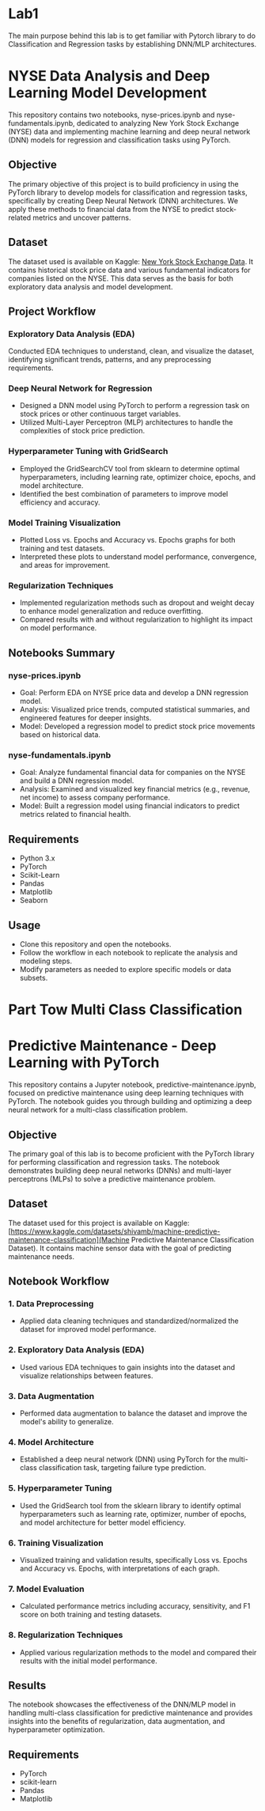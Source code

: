 # Lab1
The main purpose behind this lab is to get familiar with Pytorch library to do  Classification and Regression tasks by establishing DNN/MLP architectures.
# NYSE Data Analysis and Deep Learning Model Development

This repository contains two notebooks, nyse-prices.ipynb and nyse-fundamentals.ipynb, dedicated to analyzing New York Stock Exchange (NYSE) data and implementing machine learning and deep neural network (DNN) models for regression and classification tasks using PyTorch.

## Objective

The primary objective of this project is to build proficiency in using the PyTorch library to develop models for classification and regression tasks, specifically by creating Deep Neural Network (DNN) architectures. We apply these methods to financial data from the NYSE to predict stock-related metrics and uncover patterns.

## Dataset

The dataset used is available on Kaggle: [New York Stock Exchange Data](https://www.kaggle.com/datasets/dgawlik/nyse). It contains historical stock price data and various fundamental indicators for companies listed on the NYSE. This data serves as the basis for both exploratory data analysis and model development.

## Project Workflow
### Exploratory Data Analysis (EDA)
Conducted EDA techniques to understand, clean, and visualize the dataset, identifying significant trends, patterns, and any preprocessing requirements.

### Deep Neural Network for Regression

  - Designed a DNN model using PyTorch to perform a regression task on stock prices or other continuous target variables.
  - Utilized Multi-Layer Perceptron (MLP) architectures to handle the complexities of stock price prediction.

### Hyperparameter Tuning with GridSearch

  - Employed the GridSearchCV tool from sklearn to determine optimal hyperparameters, including learning rate, optimizer choice, epochs, and model architecture.
  - Identified the best combination of parameters to improve model efficiency and accuracy.

### Model Training Visualization

  - Plotted Loss vs. Epochs and Accuracy vs. Epochs graphs for both training and test datasets.
  - Interpreted these plots to understand model performance, convergence, and areas for improvement.

### Regularization Techniques

  - Implemented regularization methods such as dropout and weight decay to enhance model generalization and reduce overfitting.
  - Compared results with and without regularization to highlight its impact on model performance.

## Notebooks Summary

### nyse-prices.ipynb

  - Goal: Perform EDA on NYSE price data and develop a DNN regression model.
  - Analysis: Visualized price trends, computed statistical summaries, and engineered features for deeper insights.
  - Model: Developed a regression model to predict stock price movements based on historical data.

### nyse-fundamentals.ipynb

  - Goal: Analyze fundamental financial data for companies on the NYSE and build a DNN regression model.
  - Analysis: Examined and visualized key financial metrics (e.g., revenue, net income) to assess company performance.
  - Model: Built a regression model using financial indicators to predict metrics related to financial health.

## Requirements

  - Python 3.x
  - PyTorch
  - Scikit-Learn
  - Pandas
  - Matplotlib
  - Seaborn

## Usage

  - Clone this repository and open the notebooks.
  - Follow the workflow in each notebook to replicate the analysis and modeling steps.
  - Modify parameters as needed to explore specific models or data subsets.


# Part Tow Multi Class Classification

# Predictive Maintenance - Deep Learning with PyTorch

This repository contains a Jupyter notebook, predictive-maintenance.ipynb, focused on predictive maintenance using deep learning techniques with PyTorch. The notebook guides you through building and optimizing a deep neural network for a multi-class classification problem.

## Objective

The primary goal of this lab is to become proficient with the PyTorch library for performing classification and regression tasks. The notebook demonstrates building deep neural networks (DNNs) and multi-layer perceptrons (MLPs) to solve a predictive maintenance problem.

## Dataset
The dataset used for this project is available on Kaggle: [https://www.kaggle.com/datasets/shivamb/machine-predictive-maintenance-classification](Machine Predictive Maintenance Classification Dataset). It contains machine sensor data with the goal of predicting maintenance needs.

## Notebook Workflow

### 1. Data Preprocessing

  - Applied data cleaning techniques and standardized/normalized the dataset for improved model performance.

### 2. Exploratory Data Analysis (EDA)

  - Used various EDA techniques to gain insights into the dataset and visualize relationships between features.

### 3. Data Augmentation

  - Performed data augmentation to balance the dataset and improve the model's ability to generalize.

### 4. Model Architecture

  - Established a deep neural network (DNN) using PyTorch for the multi-class classification task, targeting failure type prediction.

### 5. Hyperparameter Tuning

  - Used the GridSearch tool from the sklearn library to identify optimal hyperparameters such as learning rate, optimizer, number of epochs, and model architecture for better model efficiency.

### 6. Training Visualization

  - Visualized training and validation results, specifically Loss vs. Epochs and Accuracy vs. Epochs, with interpretations of each graph.

### 7. Model Evaluation

  - Calculated performance metrics including accuracy, sensitivity, and F1 score on both training and testing datasets.

### 8. Regularization Techniques
  
  - Applied various regularization methods to the model and compared their results with the initial model performance.

## Results

The notebook showcases the effectiveness of the DNN/MLP model in handling multi-class classification for predictive maintenance and provides insights into the benefits of regularization, data augmentation, and hyperparameter optimization.

## Requirements

  - PyTorch
  - scikit-learn
  - Pandas
  - Matplotlib





